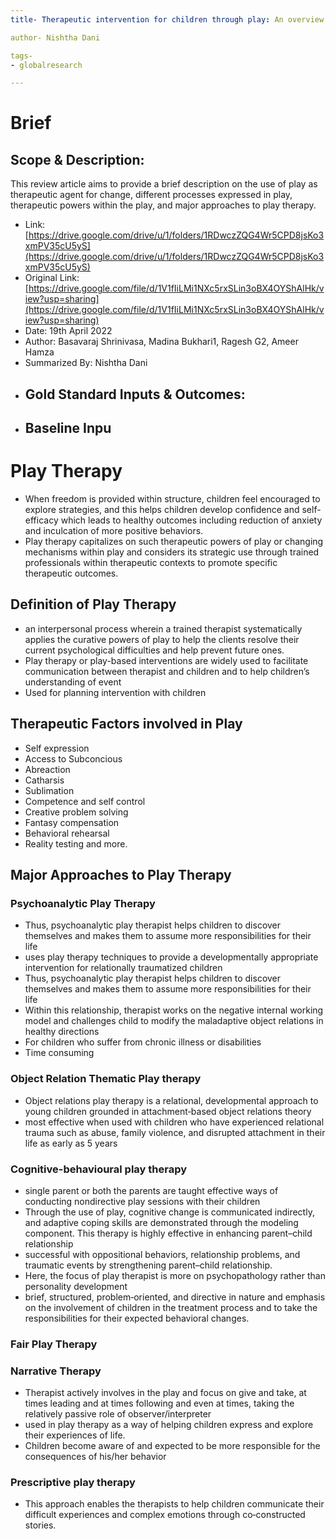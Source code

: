 ```yaml
---
title- Therapeutic intervention for children through play: An overview

author- Nishtha Dani

tags-
- globalresearch

---
```


# Brief

## Scope & Description: 
This review article aims to provide a brief description on the use of play as therapeutic agent for change, different processes expressed in play, therapeutic powers within the play, and major approaches to play therapy. 
    
-   Link: [https://drive.google.com/drive/u/1/folders/1RDwczZQG4Wr5CPD8jsKo3xmPV35cU5yS](https://drive.google.com/drive/u/1/folders/1RDwczZQG4Wr5CPD8jsKo3xmPV35cU5yS)
-   Original Link: [https://drive.google.com/file/d/1V1fIiLMi1NXc5rxSLin3oBX4OYShAlHk/view?usp=sharing](https://drive.google.com/file/d/1V1fIiLMi1NXc5rxSLin3oBX4OYShAlHk/view?usp=sharing)
- Date: 19th April 2022
- Author: Basavaraj Shrinivasa, Madina Bukhari1, Ragesh G2, Ameer Hamza
- Summarized By: Nishtha Dani
- ## Gold Standard Inputs & Outcomes:
- ## Baseline Inpu

    
# Play Therapy
-   When freedom is provided within structure, children feel encouraged to explore strategies, and this helps children develop confidence and self-efficacy which leads to healthy outcomes including reduction of anxiety and inculcation of more positive behaviors.
- Play therapy capitalizes on such therapeutic powers of play or changing mechanisms within play and considers its strategic use through trained professionals within therapeutic contexts to promote specific therapeutic outcomes.
    

## Definition of Play Therapy
- an interpersonal process wherein a trained therapist systematically applies the curative powers of play to help the clients resolve their current psychological difficulties and help prevent future ones.
- Play therapy or play-based interventions are widely used to facilitate communication between therapist and children and to help children’s understanding of event
-  Used for planning intervention with children

## Therapeutic Factors involved in Play
- Self expression
- Access to Subconcious
- Abreaction
- Catharsis
- Sublimation
- Competence and self control
- Creative problem solving
- Fantasy compensation
- Behavioral rehearsal
- Reality testing and more.
    
## Major Approaches to Play Therapy
    
### Psychoanalytic Play Therapy
- Thus, psychoanalytic play therapist helps children to discover themselves and makes them to assume more responsibilities for their life
- uses play therapy techniques to provide a developmentally appropriate intervention for relationally traumatized children
- Thus, psychoanalytic play therapist helps children to discover themselves and makes them to assume more responsibilities for their life
- Within this relationship, therapist works on the negative internal working model and challenges child to modify the maladaptive object relations in healthy directions
- For children who suffer from chronic illness or disabilities
- Time consuming
    

### Object Relation Thematic Play therapy
    
- Object relations play therapy is a relational, developmental approach to young children grounded in attachment‑based object relations theory
- most effective when used with children who have experienced relational trauma such as abuse, family violence, and disrupted attachment in their life as early as 5 years

### Cognitive-behavioural play therapy
- single parent or both the parents are taught effective ways of conducting nondirective play sessions with their children 
- Through the use of play, cognitive change is communicated indirectly, and adaptive coping skills are demonstrated through the modeling component. This therapy is highly effective in enhancing parent–child relationship
- successful with oppositional behaviors, relationship problems, and traumatic events by strengthening parent–child relationship.
- Here, the focus of play therapist is more on psychopathology rather than personality development
- brief, structured, problem‑oriented, and directive in nature and emphasis on the involvement of children in the treatment process and to take the responsibilities for their expected behavioral changes.

### Fair Play Therapy
    
### Narrative Therapy
- Therapist actively involves in the play and focus on give and take, at times leading and at times following and even at times, taking the relatively passive role of observer/interpreter
- used in play therapy as a way of helping children express and explore their experiences of life.
- Children become aware of and expected to be more responsible for the consequences of his/her behavior
    

### Prescriptive play therapy
- This approach enables the therapists to help children communicate their difficult experiences and complex emotions through co‑constructed stories.
    
